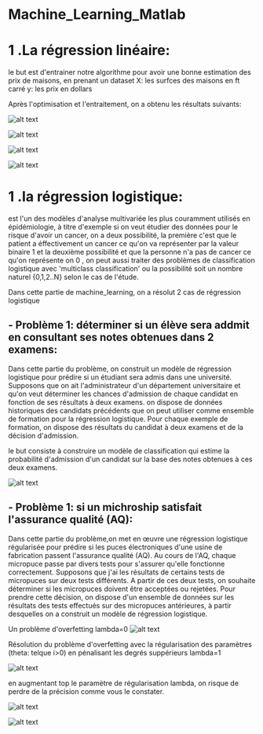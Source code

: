 # Machine_Learning_Matlab


# 1 .La régression linéaire: 
le but est d'entrainer notre algorithme pour avoir une bonne estimation des prix de maisons, en prenant un dataset 
X: les surfces des maisons en ft carré 
y: les prix en dollars

Après l'optimisation et l'entraitement, on a obtenu les résultats suivants:

![alt text](https://github.com/Koussailakadi/Machine_Learning_Matlab/blob/master/Regression_Lineare/cap1.PNG?raw=true)


![alt text](https://github.com/Koussailakadi/Machine_Learning_Matlab/blob/master/Regression_Lineare/cap2.PNG?raw=true)


![alt text](https://github.com/Koussailakadi/Machine_Learning_Matlab/blob/master/Regression_Lineare/cap3.PNG?raw=true)


![alt text](https://github.com/Koussailakadi/Machine_Learning_Matlab/blob/master/Regression_Lineare/cap4.PNG?raw=true)


# 1 .la régression logistique:
est l'un des modèles d'analyse multivariée les plus couramment utilisés en épidémiologie, à titre d'exemple si on veut étudier des 
données pour le risque d'avoir un cancer, on a deux possibilité, la première c'est que le patient a éffectivement un cancer ce qu'on 
va représenter par la valeur binaire 1 et la deuxième possibilité et que la personne n'a pas de cancer ce qu'on représente on 0 , on peut 
aussi traiter des problèmes de classification logistique avec 'multiclass classification' ou la possibilité soit un nombre naturel {0,1,2..N}
selon le cas de l'étude.

Dans cette partie de machine_learning, on a résolut 2 cas de régression logistique 

## - Problème 1: déterminer si un élève sera addmit en consultant ses notes obtenues dans 2 examens:
Dans cette partie du problème, on construit un modèle de régression logistique pour prédire si un étudiant sera admis dans une université. Supposons que on ait l'administrateur d'un département universitaire et qu'on veut déterminer les chances d'admission de chaque candidat en fonction de ses résultats à deux examens. on dispose de données historiques des candidats précédents que on peut utiliser comme ensemble de formation pour la régression logistique. Pour chaque exemple de formation, on dispose des résultats du candidat à deux examens et de la décision d'admission.

le but consiste à construire un modèle de classification qui estime la probabilité d'admission d'un candidat sur la base des notes obtenues à ces deux examens. 


![alt text](https://github.com/Koussailakadi/Machine_Learning_Matlab/blob/master/Logistic_regression/cap1.PNG?raw=true)


## - Problème 1:  si un michroship satisfait l'assurance qualité (AQ): 
Dans cette partie du problème,on met en œuvre une régression logistique régularisée pour prédire si les puces électroniques d'une usine de fabrication passent l'assurance qualité (AQ). Au cours de l'AQ, chaque micropuce passe par divers tests pour s'assurer qu'elle fonctionne correctement. Supposons que j'ai les résultats de certains tests de micropuces sur deux tests différents. A partir de ces deux tests, on souhaite déterminer si les micropuces doivent être acceptées ou rejetées. Pour prendre cette décision, on  dispose d'un ensemble de données sur les résultats des tests effectués sur des micropuces antérieures, à partir desquelles on a construit un modèle de régression logistique.

Un problème d'overfetting  lambda=0
![alt text](https://github.com/Koussailakadi/Machine_Learning_Matlab/blob/master/Logistic_regression/cap2.PNG?raw=true)


Résolution du problème d'overfetting avec la régularisation des paramètres  (theta: telque i>0) en pénalisant les degrés
suppérieurs  lambda=1


![alt text](https://github.com/Koussailakadi/Machine_Learning_Matlab/blob/master/Logistic_regression/cap3.PNG?raw=true)


en augmentant top le paramètre de régularisation lambda, on risque de perdre de la précision comme vous le constater. 


![alt text](https://github.com/Koussailakadi/Machine_Learning_Matlab/blob/master/Logistic_regression/cap4.PNG?raw=true)

![alt text](https://github.com/Koussailakadi/Machine_Learning_Matlab/blob/master/Logistic_regression/cap5.PNG?raw=true)

